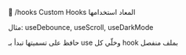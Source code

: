 📁 /hooks
Custom Hooks المعاد استخدامها

مثال: useDebounce, useScroll, useDarkMode

حافظ على تسميتها تبدأ بـ use وخلّي كل hook بملف منفصل